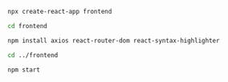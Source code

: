 ```bash
npx create-react-app frontend
```

```bash
cd frontend
```

```bash
npm install axios react-router-dom react-syntax-highlighter
```

```bash
cd ../frontend
```

```bash
npm start
```